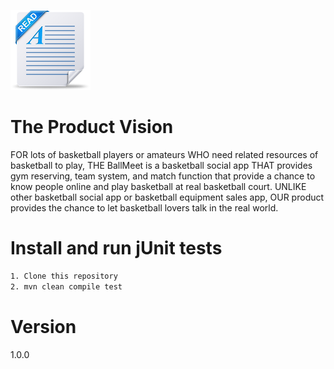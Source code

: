 ![Readme image](readme.png)

# The Product Vision 
FOR lots of basketball players or amateurs WHO need related resources of basketball to play, 
THE BallMeet is a basketball social app THAT provides gym reserving, team system, and match 
function that provide a chance to know people online and play basketball at real basketball court. 
UNLIKE other basketball social app or basketball equipment sales app, OUR product provides the 
chance to let basketball lovers talk in the real world. 

# Install and run jUnit tests
```bash
1. Clone this repository
2. mvn clean compile test

```

# Version
1.0.0



